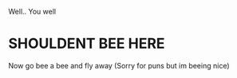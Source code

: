 Well.. You well

# SHOULDENT BEE HERE

Now go bee a bee and fly away (Sorry for puns but im beeing nice)

